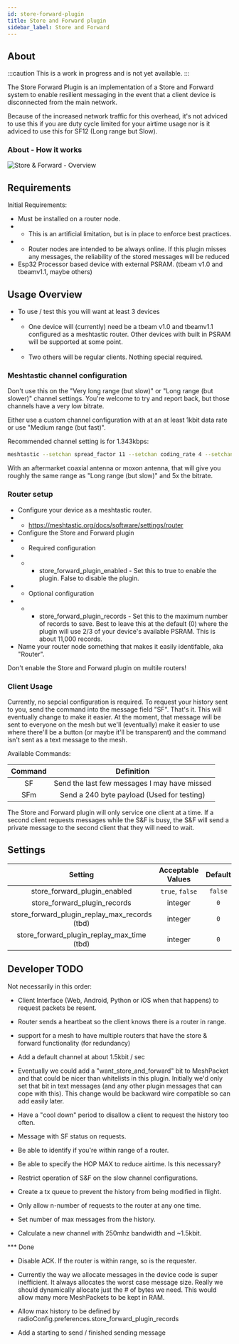 ```yaml
---
id: store-forward-plugin
title: Store and Forward plugin
sidebar_label: Store and Forward
---
```


## About
:::caution
This is a work in progress and is not yet available.
:::

The Store Forward Plugin is an implementation of a Store and Forward system to enable resilient messaging in the event that a client device is disconnected from the main network.

Because of the increased network traffic for this overhead, it's not adviced to use this if you are duty cycle limited for your airtime usage nor is it adviced to use this for SF12 (Long range but Slow).

### About - How it works

![Store & Forward - Overview](/img/plugins/store_and_forward/store_and_forward-overview.png)

## Requirements

Initial Requirements:

* Must be installed on a router node.
* * This is an artificial limitation, but is in place to enforce best practices.
* * Router nodes are intended to be always online. If this plugin misses any messages, the reliability of the stored messages will be reduced
* Esp32 Processor based device with external PSRAM. (tbeam v1.0 and tbeamv1.1, maybe others)

## Usage Overview

* To use / test this you will want at least 3 devices
* * One device will (currently) need be a tbeam v1.0 and tbeamv1.1 configured as a meshtastic router. Other devices with built in PSRAM will be supported at some point.
* * Two others will be regular clients. Nothing special required.

### Meshtastic channel configuration

Don't use this on the "Very long range (but slow)" or "Long range (but slower)" channel settings. You're welcome to try and report back, but those channels have a very low bitrate.

Either use a custom channel configuration with at an at least 1kbit data rate or use "Medium range (but fast)".

Recommended channel setting is for 1.343kbps:

```bash
meshtastic --setchan spread_factor 11 --setchan coding_rate 4 --setchan bandwidth 500
```

With an aftermarket coaxial antenna or moxon antenna, that will give you roughly the same range as "Long range (but slow)" and 5x the bitrate.

### Router setup

* Configure your device as a meshtastic router.
* * https://meshtastic.org/docs/software/settings/router
* Configure the Store and Forward plugin
* * Required configuration
* * * store_forward_plugin_enabled - Set this to true to enable the plugin. False to disable the plugin.
* * Optional configuration
* * * store_forward_plugin_records - Set this to the maximum number of records to save. Best to leave this at the default (0) where the plugin will use 2/3 of your device's available PSRAM. This is about 11,000 records.
* Name your router node something that makes it easily identifable, aka "Router".

Don't enable the Store and Forward plugin on multile routers!

### Client Usage
 
Currently, no sepcial configuration is required. To request your history sent to you, send the command into the message field "SF". That's it. This will eventually change to make it easier. At the moment, that message will be sent to everyone on the mesh but we'll (eventually) make it easier to use where there'll be a button (or maybe it'll be transparent) and the command isn't sent as a text message to the mesh.

Available Commands:

| Command | Definition |
| :-----: | :---------------: |
| SF | Send the last few messages I may have missed |
| SFm | Send a 240 byte payload (Used for testing) |

The Store and Forward plugin will only service one client at a time. If a second client requests messages while the S&F is busy, the S&F will send a private message to the second client that they will need to wait.

## Settings

| Setting | Acceptable Values | Default |
| :-----: | :---------------: | :-----: |
| store_forward_plugin_enabled | `true`, `false` | `false` |
| store_forward_plugin_records | integer | `0` |
| store_forward_plugin_replay_max_records (tbd) | integer | `0` |
| store_forward_plugin_replay_max_time  (tbd)  | integer | `0` |


## Developer TODO

Not necessarily in this order:

* Client Interface (Web, Android, Python or iOS when that happens) to request packets be resent.

* Router sends a heartbeat so the client knows there is a router in range.

* support for a mesh to have multiple routers that have the store & forward functionality (for redundancy)

* Add a default channel at about 1.5kbit / sec

* Eventually we could add a "want_store_and_forward" bit to MeshPacket and that could be nicer than whitelists in this plugin. Initially we'd only set that bit in text messages (and any other plugin messages that can cope with this). This change would be backward wire compatible so can add easily later.

* Have a "cool down" period to disallow a client to request the history too often.

* Message with SF status on requests.

* Be able to identify if you're within range of a router.

* Be able to specify the HOP MAX to reduce airtime. Is this necessary?

* Restrict operation of S&F on the slow channel configurations.

* Create a tx queue to prevent the history from being modified in flight.

* Only allow n-number of requests to the router at any one time.

* Set number of max messages from the history.

* Calculate a new channel with 250mhz bandwidth and ~1.5kbit.

*** Done

* Disable ACK. If the router is within range, so is the requester.

* Currently the way we allocate messages in the device code is super inefficient. It always allocates the worst case message size. Really we should dynamically allocate just the # of bytes we need. This would allow many more MeshPackets to be kept in RAM.

* Allow max history to be defined by radioConfig.preferences.store_forward_plugin_records

* Add a starting to send / finished sending message

